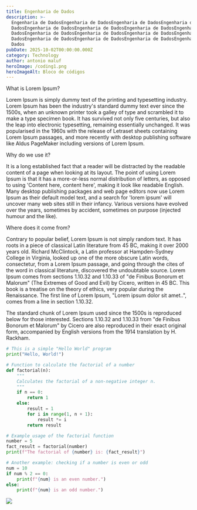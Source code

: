 ```yaml
---
title: Engenharia de Dados
description: >-
  Engenharia de DadosEngenharia de DadosEngenharia de DadosEngenharia de
  DadosEngenharia de DadosEngenharia de DadosEngenharia de DadosEngenharia de
  DadosEngenharia de DadosEngenharia de DadosEngenharia de DadosEngenharia de
  DadosEngenharia de DadosEngenharia de DadosEngenharia de DadosEngenharia de
  Dados
pubDate: 2025-10-02T00:00:00.000Z
category: Technology
author: antonio maluf
heroImage: /coding1.png
heroImageAlt: Bloco de códigos
---
```


What is Lorem Ipsum?

Lorem Ipsum is simply dummy text of the printing and typesetting industry. Lorem Ipsum has been the industry's standard dummy text ever since the 1500s, when an unknown printer took a galley of type and scrambled it to make a type specimen book. It has survived not only five centuries, but also the leap into electronic typesetting, remaining essentially unchanged. It was popularised in the 1960s with the release of Letraset sheets containing Lorem Ipsum passages, and more recently with desktop publishing software like Aldus PageMaker including versions of Lorem Ipsum.

Why do we use it?

It is a long established fact that a reader will be distracted by the readable content of a page when looking at its layout. The point of using Lorem Ipsum is that it has a more-or-less normal distribution of letters, as opposed to using 'Content here, content here', making it look like readable English. Many desktop publishing packages and web page editors now use Lorem Ipsum as their default model text, and a search for 'lorem ipsum' will uncover many web sites still in their infancy. Various versions have evolved over the years, sometimes by accident, sometimes on purpose (injected humour and the like).

Where does it come from?

Contrary to popular belief, Lorem Ipsum is not simply random text. It has roots in a piece of classical Latin literature from 45 BC, making it over 2000 years old. Richard McClintock, a Latin professor at Hampden-Sydney College in Virginia, looked up one of the more obscure Latin words, consectetur, from a Lorem Ipsum passage, and going through the cites of the word in classical literature, discovered the undoubtable source. Lorem Ipsum comes from sections 1.10.32 and 1.10.33 of "de Finibus Bonorum et Malorum" (The Extremes of Good and Evil) by Cicero, written in 45 BC. This book is a treatise on the theory of ethics, very popular during the Renaissance. The first line of Lorem Ipsum, "Lorem ipsum dolor sit amet..", comes from a line in section 1.10.32.

The standard chunk of Lorem Ipsum used since the 1500s is reproduced below for those interested. Sections 1.10.32 and 1.10.33 from "de Finibus Bonorum et Malorum" by Cicero are also reproduced in their exact original form, accompanied by English versions from the 1914 translation by H. Rackham.

```python
# This is a simple "Hello World" program
print("Hello, World!")

# Function to calculate the factorial of a number
def factorial(n):
    """
    Calculates the factorial of a non-negative integer n.
    """
    if n == 0:
        return 1
    else:
        result = 1
        for i in range(1, n + 1):
            result *= i
        return result

# Example usage of the factorial function
number = 5
fact_result = factorial(number)
print(f"The factorial of {number} is: {fact_result}")

# Another example: checking if a number is even or odd
num = 10
if num % 2 == 0:
    print(f"{num} is an even number.")
else:
    print(f"{num} is an odd number.") 
```

![](/Pasted%20image%2020230224120148.png)
